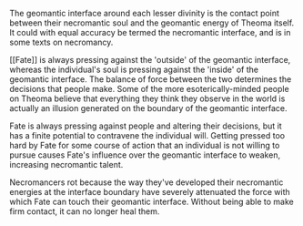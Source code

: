 The geomantic interface around each lesser divinity is the contact point between their necromantic soul and the geomantic energy of Theoma itself.  It could with equal accuracy be termed the necromantic interface, and is in some texts on necromancy.

[[Fate]] is always pressing against the 'outside' of the geomantic interface, whereas the individual's soul is pressing against the 'inside' of the geomantic interface.  The balance of force between the two determines the decisions that people make.  Some of the more esoterically-minded people on Theoma believe that everything they think they observe in the world is actually an illusion generated on the boundary of the geomantic interface.

Fate is always pressing against people and altering their decisions, but it has a finite potential to contravene the individual will.  Getting pressed too hard by Fate for some course of action that an individual is not willing to pursue causes Fate's influence over the geomantic interface to weaken, increasing necromantic talent.

Necromancers rot because the way they've developed their necromantic energies at the interface boundary have severely attenuated the force with which Fate can touch their geomantic interface.  Without being able to make firm contact, it can no longer heal them.